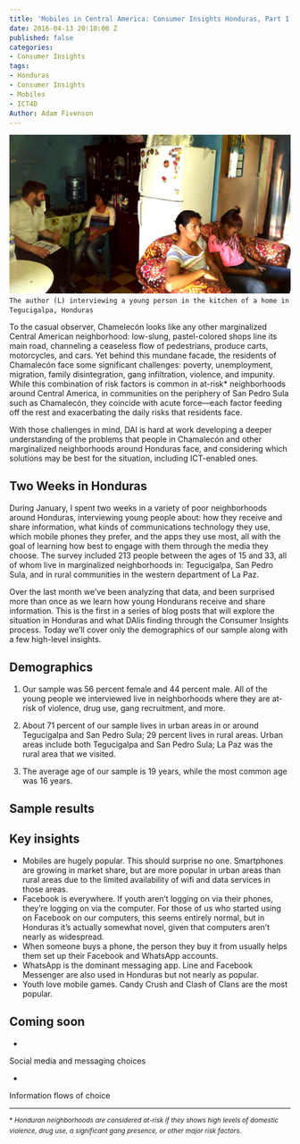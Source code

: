 ```yaml
---
title: 'Mobiles in Central America: Consumer Insights Honduras, Part 1'
date: 2016-04-13 20:10:00 Z
published: false
categories:
- Consumer Insights
tags:
- Honduras
- Consumer Insights
- Mobiles
- ICT4D
Author: Adam Fivenson
---
```


![Revised3.jpg](/uploads/Revised3.jpg)
`The author (L) interviewing a young person in the kitchen of a home in Tegucigalpa, Honduras`


To the casual observer, Chamelecón looks like any other marginalized Central American neighborhood: low-slung, pastel-colored shops line its main road, channeling a ceaseless flow of pedestrians, produce carts, motorcycles, and cars. Yet behind this mundane facade, the residents of Chamalecón face some significant challenges: poverty, unemployment, migration, family disintegration, gang infiltration, violence, and impunity. While this combination of risk factors is common in at-risk* neighborhoods around Central America, in communities on the periphery of San Pedro Sula such as Chamalecón, they coincide with acute force—each factor feeding off the rest and exacerbating the daily risks that residents face.

With those challenges in mind, DAI is hard at work developing a deeper understanding of the problems that people in Chamalecón and other marginalized neighborhoods around Honduras face, and considering which solutions may be best for the situation, including ICT-enabled ones.

<!--more-->

## Two Weeks in Honduras

During January, I spent two weeks in a variety of poor neighborhoods around Honduras, interviewing young people about: how they receive and share information, what kinds of communications technology they use, which mobile phones they prefer, and the apps they use most, all with the goal of learning how best to engage with them through the media they choose. The survey included 213 people between the ages of 15 and 33, all of whom live in marginalized neighborhoods in: Tegucigalpa, San Pedro Sula, and in rural communities in the western department of La Paz.

Over the last month we’ve been analyzing that data, and been surprised more than once as we learn how young Hondurans receive and share information. This is the first in a series of blog posts that will explore the situation in Honduras and what DAIis finding through the Consumer Insights process. Today we’ll cover only the demographics of our sample along with a few high-level insights.

## Demographics

1. Our sample was 56 percent female and 44 percent male. All of the young people we interviewed live in neighborhoods where they are at-risk of violence, drug use, gang recruitment, and more. 

2. About 71 percent of our sample lives in urban areas in or around Tegucigalpa and San Pedro Sula; 29 percent lives in rural areas. Urban areas include both Tegucigalpa and San Pedro Sula; La Paz was the rural area that we visited.

3. The average age of our sample is 19 years, while the most common age was 16 years.

## Sample results

<p><script id="infogram_0_0Xpj5K8DTyOYPBKI" title="Honduras Mobile Use" src="//e.infogr.am/js/embed.js?zp6" type="text/javascript"></script></p>

## Key insights

* Mobiles are hugely popular. This should surprise no one. 
Smartphones are growing in market share, but are more popular in urban areas than rural areas due to the limited availability of wifi and data services in those areas.
* Facebook is everywhere. If youth aren’t logging on via their phones, they’re logging on via the computer. For those of us who started using on Facebook on our computers, this seems entirely normal, but in Honduras it’s actually somewhat novel, given that computers aren’t nearly as widespread. 
* When someone buys a phone, the person they buy it from usually helps them set up their Facebook and WhatsApp accounts. 
* WhatsApp is the dominant messaging app. Line and Facebook Messenger are also used in Honduras but not nearly as popular. 
* Youth love mobile games. Candy Crush and Clash of Clans are the most popular. 


## Coming soon

* 
Social media and messaging choices

* 
Information flows of choice


***


<sup>*  *Honduran neighborhoods are considered at-risk if they shows high levels of domestic violence, drug use, a significant gang presence, or other major risk factors.*</sup>
